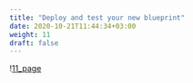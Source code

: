 ```yaml
---
title: "Deploy and test your new blueprint"
date: 2020-10-21T11:44:34+03:00
weight: 11
draft: false
---
```


\![11_page](/images/module4/11_page.png)
